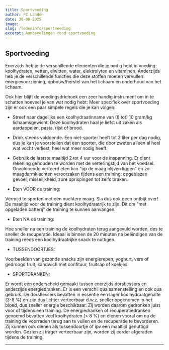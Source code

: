 ```yaml
---
title: Sportvoeding
author: FC Landen
date: 30-08-2025
image: 
slug: /ledeninfo/sportvoeding
excerpt: Aanbevelingen rond sportvoeding
---
```


## Sportvoeding

Enerzijds heb je de verschillende elementen die je nodig hebt in voeding: koolhydraten, vetten, eiwitten, water, elektrolyten en vitaminen. Anderzijds heb je de verschillende functies die deze stoffen moeten vervullen: energievoorziening, opbouw/herstel van het lichaam en onderhoud van het lichaam.

Ook hier blijft de voedingsdriehoek een zeer handig instrument om in te schatten hoeveel je van wat nodig hebt: Meer specifiek over sportvoeding zijn er ook een paar simpele regels die je kan volgen:

- Streef naar dagelijks een koolhydraatinname van (8 tot) 10 gram/kg lichaamsgewicht. Deze koolhydraten haal je liefst uit zaken als aardappelen, pasta, rijst of brood.

- Drink steeds voldoende. Een niet-sporter heeft tot 2 liter per dag nodig, dus je kan je voorstellen dat een sporter, die door zweten alleen al heel wat vocht verliest, heel wat meer nodig heeft.

- Gebruik de laatste maaltijd 2 tot 4 uur voor de inspanning. Er dient rekening gehouden te worden met de verteringstijd van het voedsel. Onvoldoende verteerd eten kan "op de maag blijven liggen" en zo maagdarmklachten veroorzaken tijdens een training: opgeblazen gevoel, misselijkheid, zure oprispingen tot zelfs braken.

- Eten VOOR de training:

Vermijd te sporten met een nuchtere maag. Sla dus ook geen ontbijt over! De maaltijd voor de training dient koolhydraatrijk te zijn. Dit om "met opgeladen batterij" de training te kunnen aanvangen.

- Eten NA de training:

Hoe sneller na een training de koolhydraten terug aangevuld worden, des te sneller de recuperatie. Ideaal is binnen de 20 minuten na beëindigen van de training reeds een koolhydraatrijke snack te nuttigen.

- TUSSENDOORTJES:&nbsp;

Voorbeelden van gezonde snacks zijn energierepen, yoghurt, vers of gedroogd fruit, sandwich met confituur, fruitsap of koekjes.

- SPORTDRANKEN:

Er wordt een onderscheid gemaakt tussen enerzijds dorstlessers en anderzijds energiedranken. Er is een verschil qua samenstelling en ook qua gebruik. De dorstlessers bevatten in essentie een lager koolhydraatgehalte (3-8 %) en zijn dus lichter verteerbaar d.w.z. sneller opgenomen in het bloed, dus sneller energie beschikbaar. Zij worden daarom gedronken juist voor of tijdens een training. De energiedranken of recuperatiedranken genoemd bevatten veel koolhydraten (&gt; 8 %) en dienen vooral om na de training de voorraden terug aan te vullen en de recuperatie te bevorderen. Zij kunnen ook dienen als tussendoortje of ipv een maaltijd genuttigd worden. Gezien zij trager verteerbaar zijn, worden zij eerder afgeraden tijdens de training.

---